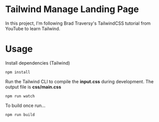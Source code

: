 # Tailwind Manage Landing Page

In this project, I'm following Brad Traversy's TailwindCSS tutorial from YouTube to learn Tailwind.

# Usage

Install dependencies (Tailwind)

```
npm install
```

Run the Tailwind CLI to compile the **input.css** during development. The output file is **css/main.css**

```
npm run watch
```

To build once run...

```
npm run build
```